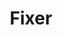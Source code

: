 ---
git: https://github.com/fixerAPI/fixer
logohandle: fixerio
sort: fixer
title: Fixer
website: https://fixer.io/
---